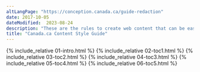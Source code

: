 ```yaml
---
altLangPage: "https://conception.canada.ca/guide-redaction"
date: 2017-10-05
dateModified:  2023-08-24
description: "These are the rules to create web content that can be easily found, understood and used."
title: "Canada.ca Content Style Guide"
---
```

{% include_relative 01-intro.html %}
{% include_relative 02-toc1.html %}
{% include_relative 03-toc2.html %}
{% include_relative 04-toc3.html %}
{% include_relative 05-toc4.html %}
{% include_relative 06-toc5.html %}
